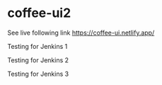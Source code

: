 # coffee-ui2

See live following link https://coffee-ui.netlify.app/



Testing for Jenkins 1

Testing for Jenkins 2

Testing for Jenkins 3



